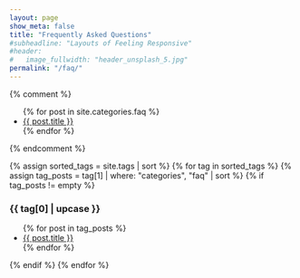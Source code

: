 ```yaml
---
layout: page
show_meta: false
title: "Frequently Asked Questions"
#subheadline: "Layouts of Feeling Responsive"
#header:
#   image_fullwidth: "header_unsplash_5.jpg"
permalink: "/faq/"
---
```

{% comment %}
<ul>
    {% for post in site.categories.faq %}
    <li><a href="{{ site.url }}{{ site.baseurl }}{{ post.url }}">{{ post.title }}</a></li>
    {% endfor %}
</ul>
{% endcomment %}

{% assign sorted_tags = site.tags | sort %}
{% for tag in sorted_tags %}
  {% assign tag_posts = tag[1] | where: "categories", "faq" | sort %}
  {% if tag_posts != empty %}
  <h3>{{ tag[0] | upcase }}</h3>
  <ul>
    {% for post in tag_posts %}
    <li><a href="{{ site.url }}{{ site.baseurl }}{{ post.url }}">{{ post.title }}</a></li>
    {% endfor %}
  </ul>
  {% endif %}
{% endfor %}



